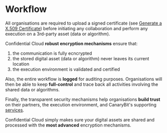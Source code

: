 # Workflow

All organisations are required to upload a signed certificate (see [Generate a X.509 Certificate](x509_cert.md)) before initiating any collaboration and perform any execution on a 3rd-party asset (data or algorithm).

Confidential Cloud **robust encryption mechanisms** ensure that:

1. the communication is fully ecncrypted
2. the stored digital asset (data or algorithm) never leaves its current location
3. the execution environment is validated and certified

Also, the entire workflow is **logged** for auditing purposes. Organisations will then be able to keep **full-control** and trace back all activities involving the shared data or algorithms.

Finally, the transparent security mechanisms help organisations **build trust** on their partners, the execution environment, and CanaryBit's supporting [services](architecture.md).

Confidential Cloud simply makes sure your digital assets are shared and processed with the **most advanced** encryption mechanisms.
